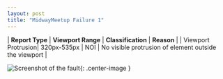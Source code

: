 ```yaml
---
layout: post
title: "MidwayMeetup Failure 1"
---
```

| **Report Type** | **Viewport Range** | **Classification** | **Reason** |
| Viewport Protrusion| 320px-535px | NOI | No visible protrusion of element outside the viewport | 

![Screenshot of the fault](../../../assets/images/MidwayMeetup/fault1/viewportOverflowWidth427.png){: .center-image }